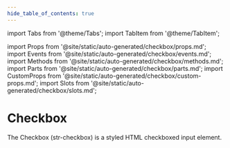 ```yaml
---
hide_table_of_contents: true
---
```

import Tabs from '@theme/Tabs';
import TabItem from '@theme/TabItem';

import Props from '@site/static/auto-generated/checkbox/props.md';
import Events from '@site/static/auto-generated/checkbox/events.md';
import Methods from '@site/static/auto-generated/checkbox/methods.md';
import Parts from '@site/static/auto-generated/checkbox/parts.md';
import CustomProps from '@site/static/auto-generated/checkbox/custom-props.md';
import Slots from '@site/static/auto-generated/checkbox/slots.md';



# Checkbox

The Checkbox (str-checkbox) is a styled HTML checkboxed input element.

  
<Props />
<Events />
<Methods />
<Parts />
<CustomProps />
<Slots />